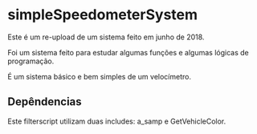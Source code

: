 # simpleSpeedometerSystem
Este é um re-upload de um sistema feito em junho de 2018.

Foi um sistema feito para estudar algumas funções e algumas lógicas de programação.

É um sistema básico e bem simples de um velocímetro.

## Depêndencias

Este filterscript utilizam duas includes: a_samp e GetVehicleColor.
